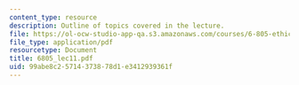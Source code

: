 ```yaml
---
content_type: resource
description: Outline of topics covered in the lecture.
file: https://ol-ocw-studio-app-qa.s3.amazonaws.com/courses/6-805-ethics-and-the-law-on-the-electronic-frontier-fall-2005/99abe8c25714373878d1e3412939361f_6805_lec11.pdf
file_type: application/pdf
resourcetype: Document
title: 6805_lec11.pdf
uid: 99abe8c2-5714-3738-78d1-e3412939361f
---
```

